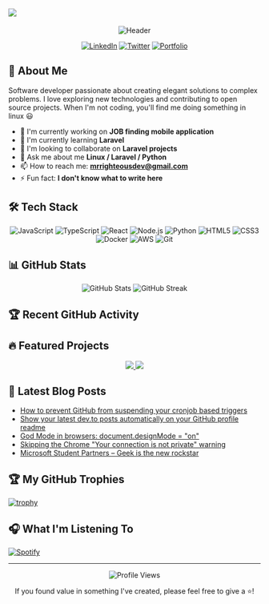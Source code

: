<h1>
  <a href="https://git.io/typing-svg">
    <img src="https://readme-typing-svg.herokuapp.com/?lines=Hello,+There!+👋;I'm+SSENGENDO+JOHNMARY ....;Nice+to+meet+you!&center=true&size=30">
  </a>
</h1>

<div align="center">

![Header](https://capsule-render.vercel.app/api?type=waveAnimation&color=gradient&height=300&section=header&text=Hi%20There!&fontSize=90)

[![LinkedIn](https://img.shields.io/badge/LinkedIn-Connect-blue?style=for-the-badge&logo=linkedin)](https://linkedin.com/in/yourusername)
[![Twitter](https://img.shields.io/badge/Twitter-Follow-1DA1F2?style=for-the-badge&logo=twitter&logoColor=white)](https://twitter.com/yourusername)
[![Portfolio](https://img.shields.io/badge/Portfolio-Visit-brightgreen?style=for-the-badge)](https://yourwebsite.com)

</div>

## 💫 About Me

Software developer passionate about creating elegant solutions to complex problems. I love exploring new technologies and contributing to open source projects. When I'm not coding, you'll find me doing something in linux 😃

- 🔭 I'm currently working on **JOB finding mobile application**
- 🌱 I'm currently learning **Laravel**
- 👯 I'm looking to collaborate on **Laravel projects**
- 💬 Ask me about me **Linux / Laravel / Python**
- 📫 How to reach me: **mrrighteousdev@gmail.com**
- ⚡ Fun fact: **I don't know what to write here**

## 🛠️ Tech Stack

<div align="center">
  
![JavaScript](https://img.shields.io/badge/-JavaScript-F7DF1E?style=flat-square&logo=javascript&logoColor=black)
![TypeScript](https://img.shields.io/badge/-TypeScript-3178C6?style=flat-square&logo=typescript&logoColor=white)
![React](https://img.shields.io/badge/-React-61DAFB?style=flat-square&logo=react&logoColor=black)
![Node.js](https://img.shields.io/badge/-Node.js-339933?style=flat-square&logo=node.js&logoColor=white)
![Python](https://img.shields.io/badge/-Python-3776AB?style=flat-square&logo=python&logoColor=white)
![HTML5](https://img.shields.io/badge/-HTML5-E34F26?style=flat-square&logo=html5&logoColor=white)
![CSS3](https://img.shields.io/badge/-CSS3-1572B6?style=flat-square&logo=css3&logoColor=white)
![Docker](https://img.shields.io/badge/-Docker-2496ED?style=flat-square&logo=docker&logoColor=white)
![AWS](https://img.shields.io/badge/-AWS-232F3E?style=flat-square&logo=amazon-aws&logoColor=white)
![Git](https://img.shields.io/badge/-Git-F05032?style=flat-square&logo=git&logoColor=white)

</div>

## 📊 GitHub Stats

<div align="center">
  <img src="https://github-readme-stats.vercel.app/api?username=Mr-Righteousdev&show_icons=true&theme=radical" alt="GitHub Stats" />
  <img src="https://github-readme-streak-stats.herokuapp.com/?user=Mr-Righteousdev&theme=radical" alt="GitHub Streak" />
</div>

## 🏆 Recent GitHub Activity

<!--START_SECTION:activity-->
<!--END_SECTION:activity-->

## 🔥 Featured Projects

<div align="center">
  <a href="https://github.com/yourusername/project1">
    <img src="https://github-readme-stats.vercel.app/api/pin/?username=yourusername&repo=project1&theme=radical" />
  </a>
  <a href="https://github.com/yourusername/project2">
    <img src="https://github-readme-stats.vercel.app/api/pin/?username=yourusername&repo=project2&theme=radical" />
  </a>
</div>

## 📝 Latest Blog Posts

<!-- BLOG-POST-LIST:START -->
- [How to prevent GitHub from suspending your cronjob based triggers](https://dev.to/gautamkrishnar/how-to-prevent-github-from-suspending-your-cronjob-based-triggers-knf)
- [Show your latest dev.to posts automatically on your GitHub profile readme](https://dev.to/gautamkrishnar/show-your-latest-dev-to-posts-automatically-in-your-github-profile-readme-3nk8)
- [God Mode in browsers: document.designMode = &quot;on&quot;](https://dev.to/gautamkrishnar/god-mode-in-browsers-document-designmode-on-2pmo)
- [Skipping the Chrome &quot;Your connection is not private&quot; warning](https://dev.to/gautamkrishnar/quickbits-1-skipping-the-chrome-your-connection-is-not-private-warning-4kp1)
- [Microsoft Student Partners – Geek is the new rockstar](https://dev.to/gautamkrishnar/microsoft-student-partners--geek-is-the-new-rockstar)
<!-- BLOG-POST-LIST:END -->

## 🏆 My GitHub Trophies
[![trophy](https://github-profile-trophy.vercel.app/?username=Mr-Righteousdev&theme=onedark&column=7)](https://github.com/ryo-ma/github-profile-trophy)

## 🎧 What I'm Listening To

[![Spotify](https://novatorem-khaki-ten.vercel.app/api/spotify)](https://open.spotify.com/user/Mr-Righteousdev)

---

<div align="center">
  <img src="https://komarev.com/ghpvc/?username=Mr-Righteousdev&color=blueviolet" alt="Profile Views" />
  <p>If you found value in something I've created, please feel free to give a ⭐️!</p>
</div>
